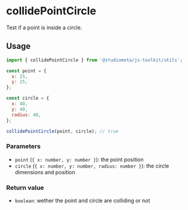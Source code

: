 # collidePointCircle

Test if a point is inside a circle.

## Usage

```js
import { collidePointCircle } from '@studiometa/js-toolkit/utils';

const point = {
  x: 25,
  y: 25,
};

const circle = {
  x: 40,
  y: 40,
  radius: 40,
};

collidePointCircle(point, circle); // true
```


### Parameters

- `point` (`{ x: number, y: number }`): the point position
- `circle` (`{ x: number, y: number, radius: number }`): the circle dimensions and position

### Return value

- `boolean`: wether the point and circle are colliding or not
